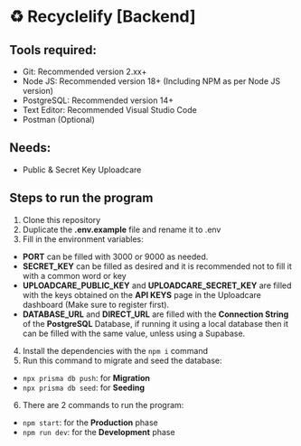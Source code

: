 # ♻️ Recyclelify [Backend]

## Tools required:
- Git: Recommended version 2.xx+
- Node JS: Recommended version 18+ (Including NPM as per Node JS version)
- PostgreSQL: Recommended version 14+
- Text Editor: Recommended Visual Studio Code
- Postman (Optional)

## Needs:
- Public & Secret Key Uploadcare

## Steps to run the program
1. Clone this repository
2. Duplicate the **.env.example** file and rename it to .env
3. Fill in the environment variables:
  - **PORT** can be filled with 3000 or 9000 as needed.
  - **SECRET_KEY** can be filled as desired and it is recommended not to fill it with a common word or key
  - **UPLOADCARE_PUBLIC_KEY** and **UPLOADCARE_SECRET_KEY** are filled with the keys obtained on the **API KEYS** page in the Uploadcare dashboard (Make sure to register first).
  - **DATABASE_URL** and **DIRECT_URL** are filled with the **Connection String** of the **PostgreSQL** Database, if running it using a local database then it can be filled with the same value, unless using a Supabase.
4. Install the dependencies with the `npm i` command
5. Run this command to migrate and seed the database:
  - `npx prisma db push`: for **Migration**
  - `npx prisma db seed`: for **Seeding**
6. There are 2 commands to run the program:
  - `npm start`: for the **Production** phase
  - `npm run dev`: for the **Development** phase
